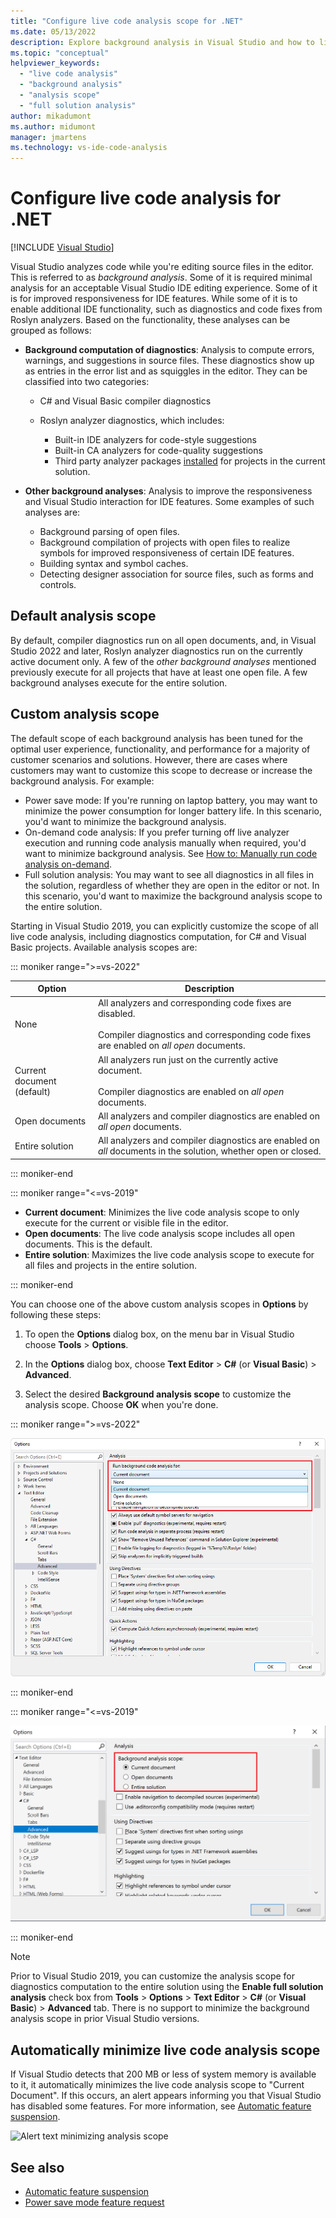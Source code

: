 ```yaml
---
title: "Configure live code analysis scope for .NET"
ms.date: 05/13/2022
description: Explore background analysis in Visual Studio and how to limit the analysis to the visible document, all open documents, or all files and projects.
ms.topic: "conceptual"
helpviewer_keywords:
  - "live code analysis"
  - "background analysis"
  - "analysis scope"
  - "full solution analysis"
author: mikadumont
ms.author: midumont
manager: jmartens
ms.technology: vs-ide-code-analysis
---
```

# Configure live code analysis for .NET

 [!INCLUDE [Visual Studio](~/includes/applies-to-version/vs-windows-only.md)]

Visual Studio analyzes code while you're editing source files in the editor. This is referred to as *background analysis*. Some of it is required minimal analysis for an acceptable Visual Studio IDE editing experience. Some of it is for improved responsiveness for IDE features. While some of it is to enable additional IDE functionality, such as diagnostics and code fixes from Roslyn analyzers. Based on the functionality, these analyses can be grouped as follows:

- **Background computation of diagnostics**: Analysis to compute errors, warnings, and suggestions in source files. These diagnostics show up as entries in the error list and as squiggles in the editor. They can be classified into two categories:
  - C# and Visual Basic compiler diagnostics
  - Roslyn analyzer diagnostics, which includes:

    - Built-in IDE analyzers for code-style suggestions
    - Built-in CA analyzers for code-quality suggestions
    - Third party analyzer packages [installed](./install-roslyn-analyzers.md) for projects in the current solution.

- **Other background analyses**: Analysis to improve the responsiveness and Visual Studio interaction for IDE features. Some examples of such analyses are:
  - Background parsing of open files.
  - Background compilation of projects with open files to realize symbols for improved responsiveness of certain IDE features.
  - Building syntax and symbol caches.
  - Detecting designer association for source files, such as forms and controls.

## Default analysis scope

By default, compiler diagnostics run on all open documents, and, in Visual Studio 2022 and later, Roslyn analyzer diagnostics run on the currently active document only. A few of the _other background analyses_ mentioned previously execute for all projects that have at least one open file. A few background analyses execute for the entire solution.

## Custom analysis scope

The default scope of each background analysis has been tuned for the optimal user experience, functionality, and performance for a majority of customer scenarios and solutions. However, there are cases where customers may want to customize this scope to decrease or increase the background analysis. For example:

- Power save mode: If you're running on laptop battery, you may want to minimize the power consumption for longer battery life. In this scenario, you'd want to minimize the background analysis.
- On-demand code analysis: If you prefer turning off live analyzer execution and running code analysis manually when required, you'd want to minimize background analysis. See [How to: Manually run code analysis on-demand](./how-to-run-code-analysis-manually-for-managed-code.md).
- Full solution analysis: You may want to see all diagnostics in all files in the solution, regardless of whether they are open in the editor or not. In this scenario, you'd want to maximize the background analysis scope to the entire solution.

Starting in Visual Studio 2019, you can explicitly customize the scope of all live code analysis, including diagnostics computation, for C# and Visual Basic projects. Available analysis scopes are:

::: moniker range=">=vs-2022"

| Option | Description |
| - | - |
| None | All analyzers and corresponding code fixes are disabled.<br/><br/>Compiler diagnostics and corresponding code fixes are enabled on *all open* documents. |
| Current document (default) | All analyzers run just on the currently active document.<br/><br/>Compiler diagnostics are enabled on *all open* documents. |
| Open documents | All analyzers and compiler diagnostics are enabled on *all open* documents. |
| Entire solution | All analyzers and compiler diagnostics are enabled on *all* documents in the solution, whether open or closed. |

::: moniker-end

::: moniker range="<=vs-2019"

- **Current document**: Minimizes the live code analysis scope to only execute for the current or visible file in the editor.
- **Open documents**: The live code analysis scope includes all open documents. This is the default.
- **Entire solution**: Maximizes the live code analysis scope to execute for all files and projects in the entire solution.

::: moniker-end

You can choose one of the above custom analysis scopes in **Options** by following these steps:

1. To open the **Options** dialog box, on the menu bar in Visual Studio choose **Tools** > **Options**.

2. In the **Options** dialog box, choose **Text Editor** > **C#** (or **Visual Basic**) > **Advanced**.

3. Select the desired **Background analysis scope** to customize the analysis scope. Choose **OK** when you're done.

::: moniker range=">=vs-2022"

![Screenshot of the background code analysis scope options in Visual Studio.](./media/background-analysis-scope.png)

::: moniker-end

::: moniker range="<=vs-2019"

![Screenshot of the background code analysis scope options in Visual Studio.](./media/vs-2019/background-analysis-scope.png)

::: moniker-end

> [!NOTE]
> Prior to Visual Studio 2019, you can customize the analysis scope for diagnostics computation to the entire solution using the **Enable full solution analysis** check box from **Tools** > **Options** > **Text Editor** > **C#** (or **Visual Basic**) > **Advanced** tab. There is no support to minimize the background analysis scope in prior Visual Studio versions.

## Automatically minimize live code analysis scope

If Visual Studio detects that 200 MB or less of system memory is available to it, it automatically minimizes the live code analysis scope to "Current Document". If this occurs, an alert appears informing you that Visual Studio has disabled some features. For more information, see [Automatic feature suspension](automatic-feature-suspension.md).

![Alert text minimizing analysis scope](./media/fsa_alert.png)

## See also

- [Automatic feature suspension](./automatic-feature-suspension.md)
- [Power save mode feature request](https://github.com/dotnet/roslyn/issues/38429)
